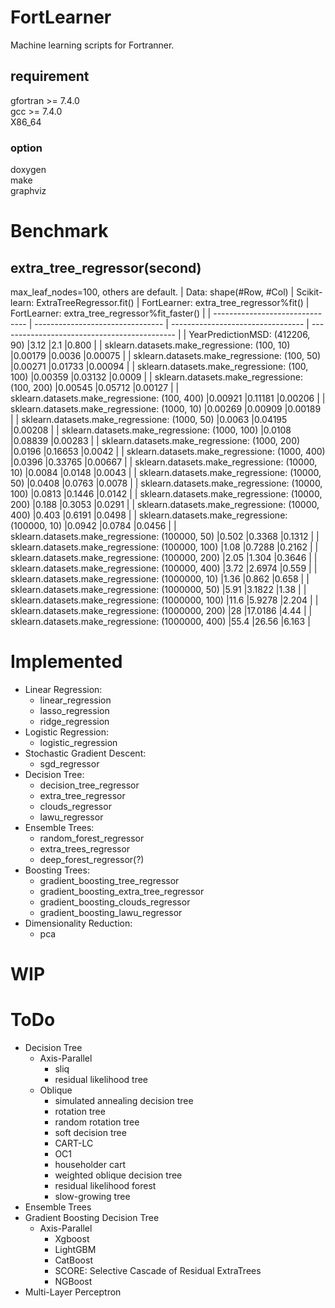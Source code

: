 # FortLearner
Machine learning scripts for Fortranner.  

## requirement
gfortran >= 7.4.0  
gcc >= 7.4.0  
X86_64

### option
doxygen  
make  
graphviz

# Benchmark
## extra_tree_regressor(second)
max_leaf_nodes=100, others are default.
| Data: shape(#Row, #Col)         | Scikit-learn: ExtraTreeRegressor.fit() | FortLearner: extra_tree_regressor%fit() | FortLearner: extra_tree_regressor%fit_faster() | 
| ------------------------------- | -------------------------------- | --------------------------------- | -------------------------------------------- | 
| YearPredictionMSD: (412206, 90) |3.12                              |2.1                                |0.800                                         | 
| sklearn.datasets.make_regressione: (100, 10)      |0.00179         |0.0036                             |0.00075                                       | 
| sklearn.datasets.make_regressione: (100, 50)      |0.00271         |0.01733                            |0.00094                                       | 
| sklearn.datasets.make_regressione: (100, 100)     |0.00359         |0.03132                            |0.0009                                        | 
| sklearn.datasets.make_regressione: (100, 200)     |0.00545         |0.05712                            |0.00127                                       | 
| sklearn.datasets.make_regressione: (100, 400)     |0.00921         |0.11181                            |0.00206                                       | 
| sklearn.datasets.make_regressione: (1000, 10)     |0.00269         |0.00909                            |0.00189                                       | 
| sklearn.datasets.make_regressione: (1000, 50)     |0.0063          |0.04195                            |0.00208                                       | 
| sklearn.datasets.make_regressione: (1000, 100)    |0.0108          |0.08839                            |0.00283                                       | 
| sklearn.datasets.make_regressione: (1000, 200)    |0.0196          |0.16653                            |0.0042                                        | 
| sklearn.datasets.make_regressione: (1000, 400)    |0.0396          |0.33765                            |0.00667                                       | 
| sklearn.datasets.make_regressione: (10000, 10)    |0.0084          |0.0148                             |0.0043                                        | 
| sklearn.datasets.make_regressione: (10000, 50)    |0.0408          |0.0763                             |0.0078                                        | 
| sklearn.datasets.make_regressione: (10000, 100)   |0.0813          |0.1446                             |0.0142                                        | 
| sklearn.datasets.make_regressione: (10000, 200)   |0.188           |0.3053                             |0.0291                                        | 
| sklearn.datasets.make_regressione: (10000, 400)   |0.403           |0.6191                             |0.0498                                        | 
| sklearn.datasets.make_regressione: (100000, 10)   |0.0942          |0.0784                             |0.0456                                        | 
| sklearn.datasets.make_regressione: (100000, 50)   |0.502           |0.3368                             |0.1312                                        | 
| sklearn.datasets.make_regressione: (100000, 100)  |1.08            |0.7288                             |0.2162                                        | 
| sklearn.datasets.make_regressione: (100000, 200)  |2.05            |1.304                              |0.3646                                        | 
| sklearn.datasets.make_regressione: (100000, 400)  |3.72            |2.6974                             |0.559                                         | 
| sklearn.datasets.make_regressione: (1000000, 10)  |1.36            |0.862                              |0.658                                         | 
| sklearn.datasets.make_regressione: (1000000, 50)  |5.91            |3.1822                             |1.38                                          | 
| sklearn.datasets.make_regressione: (1000000, 100) |11.6            |5.9278                             |2.204                                         | 
| sklearn.datasets.make_regressione: (1000000, 200) |28              |17.0186                            |4.44                                          | 
| sklearn.datasets.make_regressione: (1000000, 400) |55.4            |26.56                              |6.163                                         | 

# Implemented
* Linear Regression:
  * linear_regression
  * lasso_regression
  * ridge_regression
* Logistic Regression:
  * logistic_regression
* Stochastic Gradient Descent:
  * sgd_regressor
* Decision Tree:
  * decision_tree_regressor
  * extra_tree_regressor
  * clouds_regressor
  * lawu_regressor
* Ensemble Trees:
  * random_forest_regressor
  * extra_trees_regressor
  * deep_forest_regressor(?)
* Boosting Trees:
  * gradient_boosting_tree_regressor
  * gradient_boosting_extra_tree_regressor
  * gradient_boosting_clouds_regressor
  * gradient_boosting_lawu_regressor
* Dimensionality Reduction:
  * pca
 
# WIP
  
# ToDo
* Decision Tree
  * Axis-Parallel
    * sliq
    * residual likelihood tree
  * Oblique
    * simulated annealing decision tree
    * rotation tree
    * random rotation tree
    * soft decision tree
    * CART-LC
    * OC1
    * householder cart
    * weighted oblique decision tree
    * residual likelihood forest
    * slow-growing tree
* Ensemble Trees
* Gradient Boosting Decision Tree
  * Axis-Parallel
    * Xgboost
    * LightGBM
    * CatBoost
    * SCORE: Selective Cascade of Residual ExtraTrees
    * NGBoost
* Multi-Layer Perceptron
